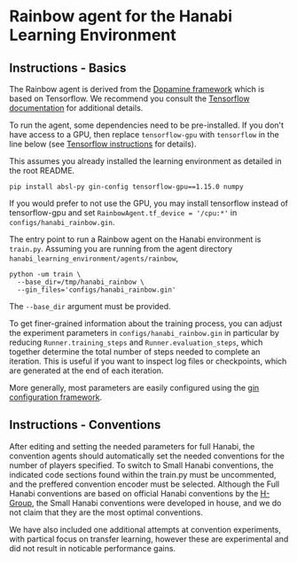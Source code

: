 # Rainbow agent for the Hanabi Learning Environment

## Instructions - Basics

The Rainbow agent is derived from the
[Dopamine framework](https://github.com/google/dopamine) which is based on
Tensorflow. We recommend you consult the
[Tensorflow documentation](https://www.tensorflow.org/install)
for additional details.

To run the agent, some dependencies need to be pre-installed. If you don't have
access to a GPU, then replace `tensorflow-gpu` with `tensorflow` in the line
below
(see [Tensorflow instructions](https://www.tensorflow.org/install/install_linux)
for details).

This assumes you already installed the learning environment as detailed in the root README.

```
pip install absl-py gin-config tensorflow-gpu==1.15.0 numpy
```

If you would prefer to not use the GPU, you may install tensorflow instead
of tensorflow-gpu and set `RainbowAgent.tf_device = '/cpu:*'` in
`configs/hanabi_rainbow.gin`.

The entry point to run a Rainbow agent on the Hanabi environment is `train.py`.
Assuming you are running from the agent directory `hanabi_learning_environment/agents/rainbow`,

```
python -um train \
  --base_dir=/tmp/hanabi_rainbow \
  --gin_files='configs/hanabi_rainbow.gin'
```

The `--base_dir` argument must be provided.

To get finer-grained information about the training process, you can adjust the
experiment parameters in `configs/hanabi_rainbow.gin` in particular by reducing
`Runner.training_steps` and `Runner.evaluation_steps`, which together determine
the total number of steps needed to complete an iteration. This is useful if you
want to inspect log files or checkpoints, which are generated at the end of each
iteration.

More generally, most parameters are easily configured using the
[gin configuration framework](https://github.com/google/gin-config).

## Instructions - Conventions

After editing and setting the needed parameters for full Hanabi, the convention agents should automatically set the needed conventions for the number of players specified. To switch to Small Hanabi conventions, the indicated code sections found within the train.py must be uncommented, and the preffered convention encoder must be selected. Although the Full Hanabi conventions are based on official Hanabi conventions by the [H-Group](https://hanabi.github.io/), the Small Hanabi conventions were developed in house, and we do not claim that they are the most optimal conventions. 

We have also included one additional attempts at convention experiments, with partical focus on transfer learning, however these are experimental and did not result in noticable performance gains.
